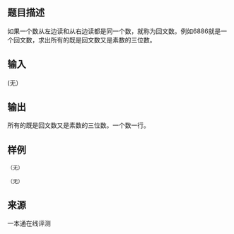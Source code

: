 ## 题目描述

如果一个数从左边读和从右边读都是同一个数，就称为回文数。例如6886就是一个回文数，求出所有的既是回文数又是素数的三位数。

## 输入

(无）

## 输出

所有的既是回文数又是素数的三位数。一个数一行。

## 样例

```input1
（无）
```

```output1
（无）
```


 ## 来源

 一本通在线评测 